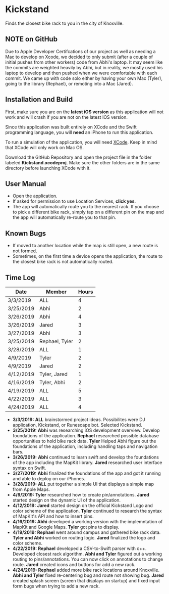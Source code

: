 # Kickstand
Finds the closest bike rack to you in the city of Knoxville.

## NOTE on GitHub
Due to Apple Developer Certifcations of our project as well as needing a Mac to develop on Xcode, we decided to only submit (after a couple of initial pushes from other workers) code from Abhi's laptop. It may seem like the commits are weighted heavily by Abhi, but in reality, we mostly used his laptop to develop and then pushed when we were comfortable with each commit. We came up with code solo either by having your own Mac (Tyler), going to the library (Rephael), or remoting into a Mac (Jared). 

## Installation and Build

First, make sure you are on the **latest iOS version** as this application will not work and will crash if you are not on the latest IOS version.

Since this application was built entirely on XCode and the Swift programming language, you will **need** an iPhone to run this application.  


To run a simulation of the application, you will need 
 [XCode](https://developer.apple.com/xcode/).  Keep in mind that XCode will only work on Mac OS.

Download the GitHub Repository and open the project file in the folder labeled **Kickstand.xcodeproj**.  Make sure the other folders are in the same directory before launching XCode with it.  



## User Manual
 
- Open the application.
- If asked for permission to use Location Services, **click yes**.
- The app will automatically route you to the nearest rack.  If you choose to pick a different bike rack, simply tap on a different pin on the map and the app will automatically re-route you to that pin.


## Known Bugs
- If moved to another location while the map is still open, a new route is not formed.
- Sometimes, on the first time a device opens the application, the route to the closest bike rack is not automatically routed.


## Time Log
| Date      | Member         | Hours |
|-----------|----------------|-------|
| 3/3/2019  | ALL            | 4     |
| 3/25/2019 | Abhi           | 2     |
| 3/26/2019 | Abhi           | 4     |
| 3/26/2019 | Jared          | 3     |
| 3/27/2019 | Abhi           | 3     |
| 3/25/2019 | Rephael, Tyler | 2     |
| 3/28/2019 | ALL            | 1     |
| 4/9/2019  | Tyler          | 2     |
| 4/9/2019  | Jared          | 2     |
| 4/12/2019 | Tyler, Jared   | 1     |
| 4/16/2019 | Tyler, Abhi    | 2     |
| 4/19/2019 | ALL            | 5     |
| 4/22/2019 | ALL            | 3     |
| 4/24/2019 | ALL            | 4     | 

-  **3/3/2019:** **ALL** brainstormed project ideas.  Possibilites were DJ application, Kickstand, or Runescape bot.  Selected Kickstand.
-  **3/25/2019:** **Abhi** was researching iOS development overview.  Develop foundations of the application.  **Rephael** researched possible database opportunities to hold bike rack data.  **Tyler** Helped Abhi figure out the foundations of the application, including handling taps and navigation bars.
-  **3/26/2019:** **Abhi** continued to learn swift and develop the foundations of the app including the MapKit library.  **Jared** researched user interface syntax on Swift.
-  **3/27/2019:** **Abhi** finalized the foundations of the app and got it running and able to deploy on our iPhones.
-  **3/28/2019:** **ALL** put together a simple UI that displays a simple map from Apple Maps.
-  **4/9/2019:** **Tyler** researched how to create pin/annotations.  **Jared** started design on the dynamic UI of the application.
-  **4/12/2019:**  **Jared** started design on the official Kickstand Logo and color scheme of the application.  **Tyler** continued to research the syntax of MapKit's API and how to insert pins.
-  **4/16/2019:** **Abhi** developed a working version with the implemntation of MapKit and Google Maps.  **Tyler** got pins to display.
-  **4/19/2019:** **Rephael** went around campus and gathered bike rack data.  **Tyler and Abhi** worked on routing logic.  **Jared** finalized the logo and color scheme.
-  **4/22/2019:** **Rephael** developed a CSV-to-Swift parser with c++.  Developed closest rack algorithm. **Abhi and Tyler** figured out a working routing to pins/annotations.  You can now click on annotations to change route.  **Jared** created icons and buttons for add a new rack.
-  **4/24/2019:** **Rephael** added more bike rack locations around Knoxville.  **Abhi and Tyler** fixed re-centering bug and route not showing bug.  **Jared** created splash screen (screen that displays on startup) and fixed input form bugs when trying to add a new rack.
